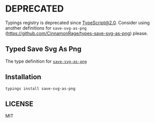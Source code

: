 # DEPRECATED

Typings registry is deprecated since TypeScript@2.0.
Consider using another definitions for `save-svg-as-png` (https://github.com/CinnamonRage/types-save-svg-as-png) please.

## Typed Save Svg As Png

The type definition for [`save-svg-as-png`](https://github.com/exupero/saveSvgAsPng)

## Installation

```
typings install save-svg-as-png
```

## LICENSE

MIT

